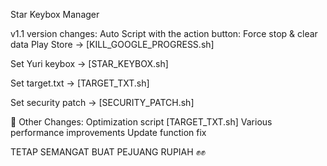 Star Keybox Manager

v1.1 version changes:
Auto Script with the action button:
Force stop & clear data Play Store → [KILL_GOOGLE_PROGRESS.sh]

Set Yuri keybox
→ [STAR_KEYBOX.sh]

Set target.txt
→ [TARGET_TXT.sh]

Set security patch
→ [SECURITY_PATCH.sh]

🔧 Other Changes:
Optimization script [TARGET_TXT.sh]
Various performance improvements
Update function fix

TETAP SEMANGAT BUAT PEJUANG RUPIAH ✊✊
